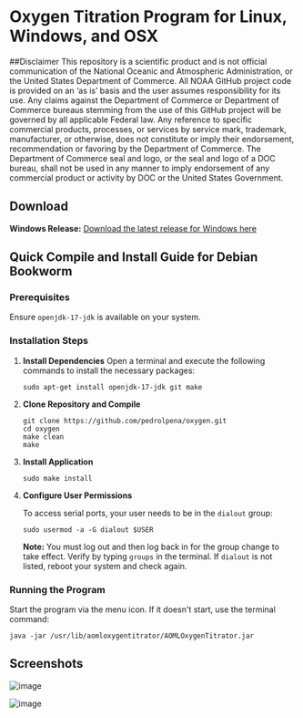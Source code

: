 # Oxygen Titration Program for Linux, Windows, and OSX

##Disclaimer
This repository is a scientific product and is not official communication of the National Oceanic and Atmospheric Administration, or the United States Department of Commerce. All NOAA GitHub project code is provided on an ‘as is’ basis and the user assumes responsibility for its use. Any claims against the Department of Commerce or Department of Commerce bureaus stemming from the use of this GitHub project will be governed by all applicable Federal law. Any reference to specific commercial products, processes, or services by service mark, trademark, manufacturer, or otherwise, does not constitute or imply their endorsement, recommendation or favoring by the Department of Commerce. The Department of Commerce seal and logo, or the seal and logo of a DOC bureau, shall not be used in any manner to imply endorsement of any commercial product or activity by DOC or the United States Government.

## Download

**Windows Release:** [Download the latest release for Windows here](https://github.com/pedrolpena/oxygen/releases/latest)

## Quick Compile and Install Guide for Debian Bookworm
### Prerequisites

Ensure `openjdk-17-jdk` is available on your system.

### Installation Steps

1. **Install Dependencies**
   Open a terminal and execute the following commands to install the necessary packages:
   ```
   sudo apt-get install openjdk-17-jdk git make
   ```
2. **Clone Repository and Compile**
   ```
   git clone https://github.com/pedrolpena/oxygen.git
   cd oxygen
   make clean
   make
   ```
3. **Install Application**
   ```
   sudo make install
   ```
4. **Configure User Permissions**

   To access serial ports, your user needs to be in the `dialout` group:

   ```
   sudo usermod -a -G dialout $USER
   ```
   **Note:** You must log out and then log back in for the group change to take effect. Verify by typing `groups` in the terminal. If `dialout` is not listed, reboot your system and check again.

### Running the Program

Start the program via the menu icon. If it doesn't start, use the terminal command:

  ```
  java -jar /usr/lib/aomloxygentitrator/AOMLOxygenTitrator.jar
  ```
  
## Screenshots
![image](https://github.com/ExplodingTuna/oxygen/assets/146979376/1a30256d-6c2f-4347-94a4-274bec02ecdc)

![image](https://github.com/ExplodingTuna/oxygen/assets/146979376/8e5462f7-a3b3-4839-b7cb-a3142c59892a)

